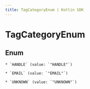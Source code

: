 ```yaml
---
title: TagCategoryEnum | Kotlin SDK
---
```



# TagCategoryEnum

## Enum


    * `HANDLE` (value: `"HANDLE"`)

    * `EMAIL` (value: `"EMAIL"`)

    * `UNKNOWN` (value: `"UNKNOWN"`)



